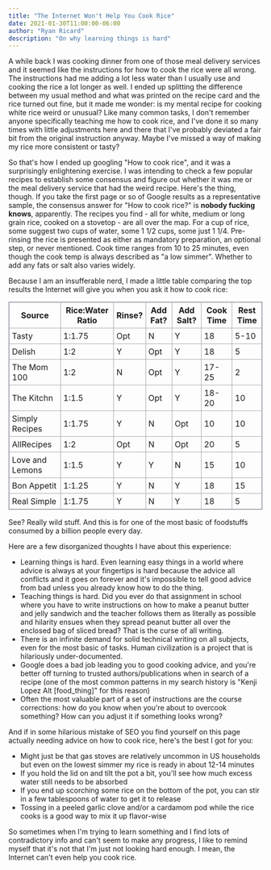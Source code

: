 ```yaml
---
title: "The Internet Won't Help You Cook Rice"
date: 2021-01-30T11:00:00-06:00
author: "Ryan Ricard"
description: "On why learning things is hard"
---
```


<style>
	table, th, td{
		border: 1px solid rgb(169, 169, 179);
		border-collapse: collapse;
	}
	td, th{
		padding: 5px;
	}
</style>

A while back I was cooking dinner from one of those meal delivery services and it seemed like the instructions for how to cook the rice were all wrong. The instructions had me adding a lot less water than I usually use and cooking the rice a lot longer as well. I ended up splitting the difference between my usual method and what was printed on the recipe card and the rice turned out fine, but it made me wonder: is my mental recipe for cooking white rice weird or unusual? Like many common tasks, I don't remember anyone specifically teaching me how to cook rice, and I've done it so many times with little adjustments here and there that I've probably deviated a fair bit from the original instruction anyway. Maybe I've missed a way of making my rice more consistent or tasty?

So that's how I ended up googling "How to cook rice", and it was a surprisingly enlightening exercise. I was intending to check a few popular recipes to establish some consensus and figure out whether it was me or the meal delivery service that had the weird recipe. Here's the thing, though. If you take the first page or so of Google results as a representative sample, the consensus answer for "How to cook rice?" is **nobody fucking knows**, apparently. The recipes you find - all for white, medium or long grain rice, cooked on a stovetop - are all over the map. For a cup of rice, some suggest two cups of water, some 1 1/2 cups, some just 1 1/4. Pre-rinsing the rice is presented as either as mandatory preparation, an optional step, or never mentioned. Cook time ranges from 10 to 25 minutes, even though the cook temp is always described as "a low simmer". Whether to add any fats or salt also varies widely. 

Because I am an insufferable nerd, I made a little table comparing the top results the Internet will give you when you ask it how to cook rice:


Source          |Rice:Water Ratio	|Rinse?		|Add Fat?	|Add Salt?	|Cook Time	|Rest Time
----------------|-------------------|-----------|-----------|-----------|-----------|---------
Tasty 			|1:1.75				|Opt		|N			|Y			|18			|5-10
Delish 	 		|1:2				|Y			|Opt		|Y			|18			|5
The Mom 100 	|1:2				|N			|Opt		|Y			|17-25		|2
The Kitchn 		|1:1.5				|Y			|Opt    	|Y			|18-20		|10
Simply Recipes 	|1:1.75				|Y			|N			|Opt		|10			|10
AllRecipes 		|1:2				|Opt		|N			|Opt		|20			|5
Love and Lemons |1:1.5				|Y			|Y			|N			|15			|10
Bon Appetit 	|1:1.25				|Y			|N			|Y			|18			|15
Real Simple 	|1:1.75				|Y			|N			|Y			|18			|5

See? Really wild stuff. And this is for one of the most basic of foodstuffs consumed by a billion people every day. 

Here are a few disorganized thoughts I have about this experience:

* Learning things is hard. Even learning easy things in a world where advice is always at your fingertips is hard because the advice all conflicts and it goes on forever and it's impossible to tell good advice from bad unless you already know how to do the thing. 
* Teaching things is hard. Did you ever do that assignment in school where you have to write instructions on how to make a peanut butter and jelly sandwich and the teacher follows them as literally as possible and hilarity ensues when they spread peanut butter all over the enclosed bag of sliced bread? That is the curse of all writing. 
* There is an infinite demand for solid technical writing on all subjects, even for the most basic of tasks. Human civilization is a project that is hilariously under-documented. 
* Google does a bad job leading you to good cooking advice, and you're better off turning to trusted authors/publications when in search of a recipe (one of the most common patterns in my search history is "Kenji Lopez Alt [food_thing]" for this reason)
* Often the most valuable part of a set of instructions are the course corrections: how do you know when you're about to overcook something? How can you adjust it if something looks wrong?

And if in some hilarious mistake of SEO you find yourself on this page actually needing advice on how to cook rice, here's the best I got for you:

* Might just be that gas stoves are relatively uncommon in US households but even on the lowest simmer my rice is ready in about 12-14 minutes
* If you hold the lid on and tilt the pot a bit, you'll see how much excess water still needs to be absorbed
* If you end up scorching some rice on the bottom of the pot, you can stir in a few tablespoons of water to get it to release
* Tossing in a peeled garlic clove and/or a cardamom pod while the rice cooks is a good way to mix it up flavor-wise

So sometimes when I'm trying to learn something and I find lots of contradictory info and can't seem to make any progress, I like to remind myself that it's not that I'm just not looking hard enough. I mean, the Internet can't even help you cook rice.